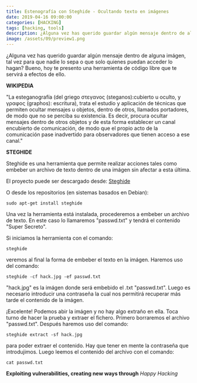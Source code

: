 ```yaml
---
title: Estenografía con Steghide - Ocultando texto en imágenes
date: 2019-04-16 09:00:00 
categories: [HACKING]
tags: [hacking, tools]
description: ¿Alguna vez has querido guardar algún mensaje dentro de alguna imágen, tal vez para que nadie lo sepa o que solo quienes puedan acceder lo hagan?
image: /assets/09/preview1.png
---
```


¿Alguna vez has querido guardar algún mensaje dentro de alguna imágen, tal vez para que nadie lo sepa o que solo quienes puedan acceder lo hagan? Bueno, hoy te presento una herramienta de código libre que te servirá a efectos de ello.

**WIKIPEDIA**

"La esteganografía (del griego στεγανος (steganos):cubierto u oculto, y γραφος (graphos): escritura), trata el estudio y aplicación de técnicas que permiten ocultar mensajes u objetos, dentro de otros, llamados portadores, de modo que no se perciba su existencia. Es decir, procura ocultar mensajes dentro de otros objetos y de esta forma establecer un canal encubierto de comunicación, de modo que el propio acto de la comunicación pase inadvertido para observadores que tienen acceso a ese canal."

**STEGHIDE**

Steghide es una herramienta que permite realizar acciones tales como embeber un archivo de texto dentro de una imágen sin afectar a esta última.

El proyecto puede ser descargado desde: [Steghide](http://steghide.sourceforge.net/)

O desde los repositorios (en sistemas basados en Debian):

    sudo apt-get install steghide



Una vez la herramienta está instalada, procederemos a embeber un archivo de texto. En este caso lo llamaremos "passwd.txt" y tendrá el contenido "Super Secreto".

  
Si iniciamos la herramienta con el comando:

    steghide

veremos al final la forma de embeber el texto en la imágen. Haremos uso del comando:

    steghide -cf hack.jpg -ef passwd.txt

"hack.jpg" es la imágen donde será embebido el .txt "passwd.txt". Luego es necesario introducir una contraseña la cual nos permitirá recuperar más tarde el contenido de la imágen.


  
¡Excelente! Podemos abir la imágen y no hay algo extraño en ella. Toca turno de hacer la prueba y extraer el fichero. Primero borraremos el archivo "passwd.txt". Después haremos uso del comando:

    steghide extract -sf hack.jpg

para poder extraer el contenido. Hay que tener en mente la contraseña que introdujimos. Luego leemos el contenido del archivo con el comando:

    cat passwd.txt


__Exploiting vulnerabilities, creating new ways through__ _Happy Hacking_
